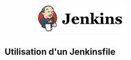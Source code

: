 <center><img src="images/jenkins.png" alt="Sonarqube" width="300"/></center>

# Utilisation d'un Jenkinsfile
